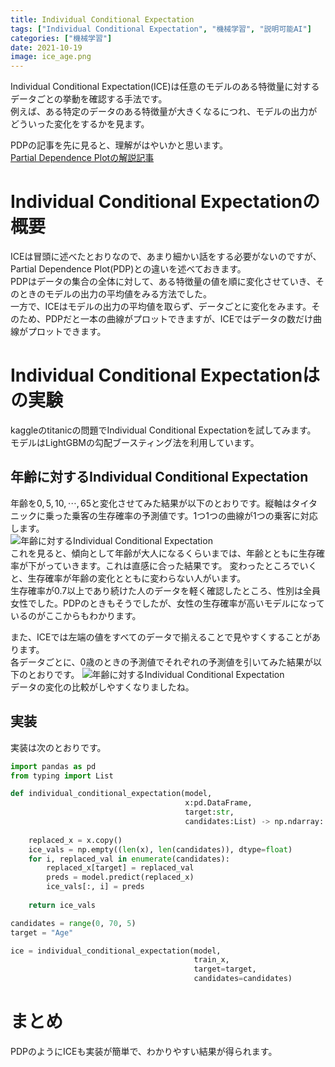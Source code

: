 ```yaml
---
title: Individual Conditional Expectation
tags: ["Individual Conditional Expectation", "機械学習", "説明可能AI"]
categories: ["機械学習"]
date: 2021-10-19
image: ice_age.png
---
```

Individual Conditional Expectation(ICE)は任意のモデルのある特徴量に対するデータごとの挙動を確認する手法です。  
例えば、ある特定のデータのある特徴量が大きくなるにつれ、モデルの出力がどういった変化をするかを見ます。

PDPの記事を先に見ると、理解がはやいかと思います。  
[Partial Dependence Plotの解説記事](https://opqrstuvcut.github.io/mblog/posts/partial-dependence-plot/)

# Individual Conditional Expectationの概要
ICEは冒頭に述べたとおりなので、あまり細かい話をする必要がないのですが、Partial Dependence Plot(PDP)との違いを述べておきます。  
PDPはデータの集合の全体に対して、ある特徴量の値を順に変化させていき、そのときのモデルの出力の平均値をみる方法でした。  
一方で、ICEはモデルの出力の平均値を取らず、データごとに変化をみます。そのため、PDPだと一本の曲線がプロットできますが、ICEではデータの数だけ曲線がプロットできます。

# Individual Conditional Expectationはの実験
kaggleのtitanicの問題でIndividual Conditional Expectationを試してみます。
モデルはLightGBMの勾配ブースティング法を利用しています。

## 年齢に対するIndividual Conditional Expectation 
年齢を$0,5,10,\cdots,65$と変化させてみた結果が以下のとおりです。縦軸はタイタニックに乗った乗客の生存確率の予測値です。1つ1つの曲線が1つの乗客に対応します。  
![年齢に対するIndividual Conditional Expectation](ice_age.png)  
これを見ると、傾向として年齢が大人になるくらいまでは、年齢とともに生存確率が下がっていきます。これは直感に合った結果です。
変わったところでいくと、生存確率が年齢の変化とともに変わらない人がいます。  
生存確率が0.7以上であり続けた人のデータを軽く確認したところ、性別は全員女性でした。PDPのときもそうでしたが、女性の生存確率が高いモデルになっているのがここからもわかります。

また、ICEでは左端の値をすべてのデータで揃えることで見やすくすることがあります。  
各データごとに、0歳のときの予測値でそれぞれの予測値を引いてみた結果が以下のとおりです。
![年齢に対するIndividual Conditional Expectation](ice_age_centered.png)  
データの変化の比較がしやすくなりましたね。

## 実装
実装は次のとおりです。
```python
import pandas as pd
from typing import List

def individual_conditional_expectation(model, 
                                       x:pd.DataFrame,
                                       target:str,
                                       candidates:List) -> np.ndarray:
    
    replaced_x = x.copy()
    ice_vals = np.empty((len(x), len(candidates)), dtype=float)
    for i, replaced_val in enumerate(candidates):
        replaced_x[target] = replaced_val
        preds = model.predict(replaced_x)
        ice_vals[:, i] = preds
        
    return ice_vals

candidates = range(0, 70, 5)
target = "Age"

ice = individual_conditional_expectation(model, 
                                         train_x,
                                         target=target,
                                         candidates=candidates)
```

# まとめ
PDPのようにICEも実装が簡単で、わかりやすい結果が得られます。  
